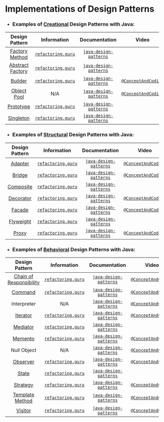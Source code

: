 # Implementations of Design Patterns

* ### Examples of [Creational](./creational) Design Patterns with Java:

|              Design Pattern               |                                   Information                                   |                                     Documentation                                     |                                  Video                                  |
|:-----------------------------------------:|:-------------------------------------------------------------------------------:|:-------------------------------------------------------------------------------------:|:-----------------------------------------------------------------------:|
|  [Factory Method](./creational/factory)   |  [`refactoring.guru`](https://refactoring.guru/design-patterns/factory-method)  |  [`java-design-patterns`](https://java-design-patterns.com/patterns/factory-method/)  |                                                                         |
| [Abstract Factory](./creational/notional) | [`refactoring.guru`](https://refactoring.guru/design-patterns/abstract-factory) | [`java-design-patterns`](https://java-design-patterns.com/patterns/abstract-factory/) |                                                                         |
|      [Builder](./creational/builder)      |     [`refactoring.guru`](https://refactoring.guru/design-patterns/builder)      |     [`java-design-patterns`](https://java-design-patterns.com/patterns/builder/)      | [`@ConceptAndCoding`](https://youtu.be/qOLRxN5eVC0?si=E67H3Rx33vvzY4d_) |
|     [Object Pool](./creational/pool)      |                                       N/A                                       |   [`java-design-patterns`](https://java-design-patterns.com/patterns/object-pool/)    | [`@ConceptAndCoding`](https://youtu.be/obmc24IHqew?si=q7M84QnN_sbFrku0) |
|    [Prototype](./creational/prototype)    |    [`refactoring.guru`](https://refactoring.guru/design-patterns/prototype)     |    [`java-design-patterns`](https://java-design-patterns.com/patterns/prototype/)     |                                                                         |
|    [Singleton](./creational/singleton)    |    [`refactoring.guru`](https://refactoring.guru/design-patterns/singleton)     |    [`java-design-patterns`](https://java-design-patterns.com/patterns/singleton/)     |                                                                         |

* ### Examples of [Structural](./structural) Design Patterns with Java:

|           Design Pattern            |                               Information                                |                                 Documentation                                  |                                  Video                                  |
|:-----------------------------------:|:------------------------------------------------------------------------:|:------------------------------------------------------------------------------:|:-----------------------------------------------------------------------:|
|   [Adapter](./structural/adapter)   |  [`refactoring.guru`](https://refactoring.guru/design-patterns/adapter)  |  [`java-design-patterns`](https://java-design-patterns.com/patterns/adapter/)  | [`@ConceptAndCoding`](https://youtu.be/8wrg7IsILhQ?si=PF2kgCqwYN35dgao) |
|    [Bridge](./structural/bridge)    |  [`refactoring.guru`](https://refactoring.guru/design-patterns/bridge)   |  [`java-design-patterns`](https://java-design-patterns.com/patterns/bridge/)   | [`@ConceptAndCoding`](https://youtu.be/SOw1_W0taBg?si=4TxZSukUZCUYiNWj) |
| [Composite](./structural/composite) | [`refactoring.guru`](https://refactoring.guru/design-patterns/composite) | [`java-design-patterns`](https://java-design-patterns.com/patterns/composite/) |                                                                         |
| [Decorator](./structural/decorator) | [`refactoring.guru`](https://refactoring.guru/design-patterns/decorator) | [`java-design-patterns`](https://java-design-patterns.com/patterns/decorator/) | [`@ConceptAndCoding`](https://youtu.be/w6a9MXUwcfY?si=KW_bfuG6F35_blZZ) |
|    [Facade](./structural/facade)    |  [`refactoring.guru`](https://refactoring.guru/design-patterns/facade)   |  [`java-design-patterns`](https://java-design-patterns.com/patterns/facade/)   | [`@ConceptAndCoding`](https://youtu.be/GYaBXK54eLo?si=aCmexb4t3izwlU9d) |
| [Flyweight](./structural/flyweight) | [`refactoring.guru`](https://refactoring.guru/design-patterns/flyweight) | [`java-design-patterns`](https://java-design-patterns.com/patterns/flyweight/) |                                                                         |
|     [Proxy](./structural/proxy)     |   [`refactoring.guru`](https://refactoring.guru/design-patterns/proxy)   |   [`java-design-patterns`](https://java-design-patterns.com/patterns/proxy/)   | [`@ConceptAndCoding`](https://youtu.be/9MxHKlVc6ZM?si=tJME00X4UJ4XJJtc) |

* ### Examples of [Behavioral](./behavioral) Design Patterns with Java:

|                Design Pattern                 |                                      Information                                       |                                        Documentation                                         |                                  Video                                  |
|:---------------------------------------------:|:--------------------------------------------------------------------------------------:|:--------------------------------------------------------------------------------------------:|:-----------------------------------------------------------------------:|
| [Chain of Responsibility](./behavioral/chain) | [`refactoring.guru`](https://refactoring.guru/design-patterns/chain-of-responsibility) | [`java-design-patterns`](https://java-design-patterns.com/patterns/chain-of-responsibility/) | [`@ConceptAndCoding`](https://youtu.be/gvIn5QBdGDk?si=30kOIX2x7Gx3MlqR) |
|        [Command](./behavioral/command)        |         [`refactoring.guru`](https://refactoring.guru/design-patterns/command)         |         [`java-design-patterns`](https://java-design-patterns.com/patterns/command/)         | [`@ConceptAndCoding`](https://youtu.be/E1lce5CWhE0?si=X4HIR777Y9ddFjPS) |
|                  Interpreter                  |                                          N/A                                           |       [`java-design-patterns`](https://java-design-patterns.com/patterns/interpreter/)       | [`@ConceptAndCoding`](https://youtu.be/fFlPm0pzQYI?si=4DuKSD2Qbt1NQFUE) |
|       [Iterator](./behavioral/iterator)       |        [`refactoring.guru`](https://refactoring.guru/design-patterns/iterator)         |        [`java-design-patterns`](https://java-design-patterns.com/patterns/iterator/)         | [`@ConceptAndCoding`](https://youtu.be/X7shKHOaYtU?si=F7dk7AZjEOaHpLhv) |
|       [Mediator](./behavioral/mediator)       |        [`refactoring.guru`](https://refactoring.guru/design-patterns/mediator)         |        [`java-design-patterns`](https://java-design-patterns.com/patterns/mediator/)         |                                                                         |
|        [Memento](./behavioral/memento)        |         [`refactoring.guru`](https://refactoring.guru/design-patterns/memento)         |         [`java-design-patterns`](https://java-design-patterns.com/patterns/memento/)         | [`@ConceptAndCoding`](https://youtu.be/nTo7e2lpGZ4?si=9wsYjiNs3iG-g0ti) |
|                  Null Object                  |                                          N/A                                           |       [`java-design-patterns`](https://java-design-patterns.com/patterns/null-object/)       | [`@ConceptAndCoding`](https://youtu.be/iDPhxhamuTo?si=oBsfb-mqRKq764c8) |
|       [Observer](./behavioral/observer)       |        [`refactoring.guru`](https://refactoring.guru/design-patterns/observer)         |        [`java-design-patterns`](https://java-design-patterns.com/patterns/observer/)         | [`@ConceptAndCoding`](https://youtu.be/Ep9_Zcgst3U?si=Vq--dx8gSRqY7mrH) |
|          [State](./behavioral/state)          |          [`refactoring.guru`](https://refactoring.guru/design-patterns/state)          |          [`java-design-patterns`](https://java-design-patterns.com/patterns/state/)          |                                                                         |
|       [Strategy](./behavioral/strategy)       |        [`refactoring.guru`](https://refactoring.guru/design-patterns/strategy)         |        [`java-design-patterns`](https://java-design-patterns.com/patterns/strategy/)         | [`@ConceptAndCoding`](https://youtu.be/u8DttUrXtEw?si=LskxabetaZKy9gKA) |
|   [Template Method](./behavioral/template)    |     [`refactoring.guru`](https://refactoring.guru/design-patterns/template-method)     |     [`java-design-patterns`](https://java-design-patterns.com/patterns/template-method/)     | [`@ConceptAndCoding`](https://youtu.be/kwy-G1DEm0M?si=yNZlZCuseVQaUCmT) |
|        [Visitor](./behavioral/visitor)        |         [`refactoring.guru`](https://refactoring.guru/design-patterns/visitor)         |         [`java-design-patterns`](https://java-design-patterns.com/patterns/visitor/)         | [`@ConceptAndCoding`](https://youtu.be/pDsz-AuFO0g?si=11YASEg0NspKyykR) |
